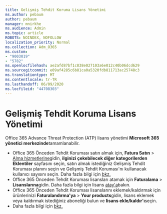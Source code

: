 ```yaml
---
title: Gelişmiş Tehdit Koruma Lisans Yönetimi
ms.author: pebaum
author: pebaum
manager: mnirkhe
ms.audience: Admin
ms.topic: article
ROBOTS: NOINDEX, NOFOLLOW
localization_priority: Normal
ms.collection: Adm_O365
ms.custom:
- "9003019"
- "5782"
ms.openlocfilehash: ae2afd87bf1c838e027103a6e012c40b06dcd629
ms.sourcegitcommit: e09af4285c6b81ca0a5320fdb811713ac25748c3
ms.translationtype: MT
ms.contentlocale: tr-TR
ms.lasthandoff: 06/09/2020
ms.locfileid: "44708303"
---
```

# <a name="advanced-threat-protection-license-management"></a>Gelişmiş Tehdit Koruma Lisans Yönetimi

Office 365 Advance Threat Protection (ATP) lisans yönetimi **Microsoft 365 yönetici merkezinde**tamamlanabilir.

- Office 365 Önceden Tehdit Koruması satın almak için, **Fatura Satın**  >  [Alma hizmetlerine](https://go.microsoft.com/fwlink/p/?linkid=868433)gidin, **ilginizi çekebilecek diğer kategorilerden** **Eklentiler** sayfasını seçin, satın almak istediğiniz Gelişmiş Tehdit Koruması planını seçin ve Gelişmiş Tehdit Koruması'nı kullanacak kullanıcı sayısını seçin. Daha fazla bilgi için [bkz.](https://docs.microsoft.com/microsoft-365/commerce/subscriptions/upgrade-to-different-plan)
- Office 365 Önceden Tehdit Koruması lisansları atamak için **Faturalama**  >  **Lisanslarına**gidin. Daha fazla bilgi için lisans [atay'a](https://docs.microsoft.com/microsoft-365/admin/manage/assign-licenses-to-users)bakın.  
- Office 365 Önceden Tehdit Koruması lisanslarını eklemek/kaldırmak için ürünlerinizi **Faturalandırma'ya**  >  **Your products**gidin, lisans eklemek veya kaldırmak istediğiniz aboneliği bulun ve **lisans ekle/kaldır'ı**seçin.  
- Daha fazla bilgi için [bkz.](https://docs.microsoft.com/microsoft-365/commerce/licenses/buy-licenses?view=o365-worldwide#add-or-remove-licenses-for-your-business-subscription)
